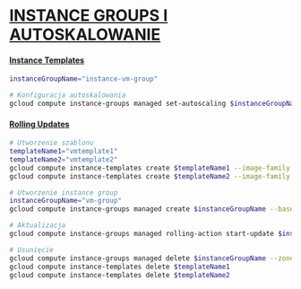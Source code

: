 # [INSTANCE GROUPS I AUTOSKALOWANIE](https://szkolachmury.pl/google-cloud-platform-droga-architekta/tydzien-5-instance-groups-i-autoskalowanie/)


#### [Instance Templates](https://szkolachmury.pl/google-cloud-platform-droga-architekta/tydzien-5-instance-groups-i-autoskalowanie/instance-templates-hands-on/)
```bash
instanceGroupName="instance-vm-group"

# Konfiguracja autoskalowania
gcloud compute instance-groups managed set-autoscaling $instanceGroupName --min-num-replicas 5 --max-num-replicas 10 --zone=us-central1-a
```

#### [Rolling Updates](https://szkolachmury.pl/google-cloud-platform-droga-architekta/tydzien-5-instance-groups-i-autoskalowanie/rolling-updates-hands-on/)
```bash
# Utworzenie szablonu
templateName1="vmtemplate1"
templateName2="vmtemplate2"
gcloud compute instance-templates create $templateName1 --image-family debian-9 --image-project debian-cloud --machine-type=f1-micro
gcloud compute instance-templates create $templateName2 --image-family debian-10 --image-project debian-cloud --machine-type=f1-micro

# Utworzenie instance group
instanceGroupName="vm-group"
gcloud compute instance-groups managed create $instanceGroupName --base-instance-name=$instanceGroupName --template=$templateName1 --size=5 --zone=us-central1-a

# Aktualizacja
gcloud compute instance-groups managed rolling-action start-update $instanceGroupName --version template=$templateName2 --max-unavailable 2 --zone=us-central1-a

# Usunięcie
gcloud compute instance-groups managed delete $instanceGroupName --zone=us-central1-a
gcloud compute instance-templates delete $templateName1
gcloud compute instance-templates delete $templateName2
```